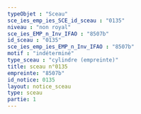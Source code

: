 ```yaml
---
typeObjet : "Sceau"
sce_ies_emp_ies_SCE_id_sceau : "0135"
niveau : "non royal"
sce_ies_EMP_n_Inv_IFAO : "8507b"
id_sceau : "0135"
sce_ies_emp_ies_EMP_n_Inv_IFAO : "8507b"
motif : "indéterminé"
type_sceau : "cylindre (empreinte)"
title: sceau n°0135
empreinte: "8507b"
id_notice: 0135
layout: notice_sceau
type: sceau
partie: 1
---
```

